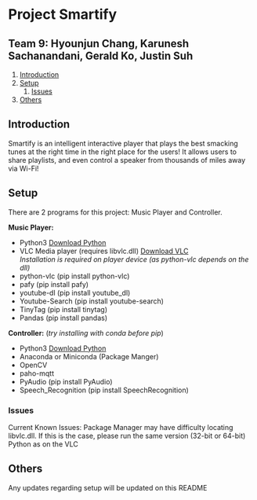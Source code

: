# Project Smartify

## Team 9: Hyounjun Chang, Karunesh Sachanandani, Gerald Ko, Justin Suh

1. [Introduction](#introduction)
2. [Setup](#paragraph1)
    1. [Issues](#subparagraph1)
3. [Others](#paragraph2)

## Introduction <a name="introduction"></a>
Smartify is an intelligent interactive player that plays the best smacking tunes at the right time in the right place for the users! It allows users to share playlists, and even control a speaker from thousands of miles away via Wi-Fi!

## Setup <a name="paragraph1"></a>
There are 2 programs for this project: Music Player and Controller. 

**Music Player:**
- Python3 [Download Python](https://www.python.org/downloads/)
- VLC Media player (requires libvlc.dll) [Download VLC](https://www.videolan.org/vlc/)  
*Installation is required on player device (as python-vlc depends on the dll)*
- python-vlc (pip install python-vlc)
- pafy (pip install pafy)
- youtube-dl (pip install youtube_dl)
- Youtube-Search (pip install youtube-search)
- TinyTag (pip install tinytag)
- Pandas (pip install pandas)

**Controller:** (*try installing with conda before pip*)
- Python3 [Download Python](https://www.python.org/downloads/)
- Anaconda or Miniconda (Package Manger)
- OpenCV 
- paho-mqtt
- PyAudio (pip install PyAudio)
- Speech_Recognition (pip install SpeechRecognition)

### Issues <a name="subparagraph1"></a>
Current Known Issues:
Package Manager may have difficulty locating libvlc.dll. If this is the case, please run the same version (32-bit or 64-bit) Python as on the VLC 

## Others <a name="paragraph2"></a>
Any updates regarding setup will be updated on this README
